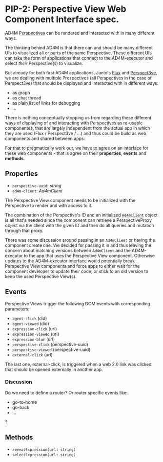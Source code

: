 # PIP-2: Perspective View Web Component Interface spec.

AD4M [Perspectives](https://github.com/perspect3vism/ad4m/blob/main/src/perspectives/Perspective.ts) can be rendered and interacted with in many different ways.

The thinking behind AD4M is that there can and should be many different UIs to visualized all or parts of the same Perspective. These different UIs can take the form of applications that connect to the AD4M-executor and select *their* Perspective(s) to visualize.

But already for both first AD4M applications, Junto's [Flux](https://github.com/juntofoundation/flux) and [Perspect3ve](https://github.com/perspect3vism/perspect3ve), we are dealing with multiple Prespectives (all Perspectives in the case of Perspect3ve) that should be displayed and interacted with in different ways: 
 * as graph
 * as chat thread
 * as plain list of links for debugging
 * ...

There is nothing conceptually stopping us from regarding these different ways of displaying of and interacting with Perspectives as re-usable componentes, that are largely independent from the actual app in which they are used (Flux / Perspect3ve / ...) and thus could be build as web components and shared between apps.

For that to pragmatically work out, we have to agree on an interface for these web components - that is agree on their **properties**, **events** and **methods**.

## Properties

- `perspective-uuid`: *string*
- `ad4m-client`: *Ad4mClient*

The Perspective View component needs to be initialized with the Perspective to render and with access to it.

The combination of the Perspective's ID and an initialized [`Ad4mClient`](https://github.com/perspect3vism/ad4m/blob/main/src/Ad4mClient.ts) object is all that's needed since the component can retrieve a PerspectiveProxy object via the client with the given ID and then do all queries and mutation through that proxy.

There was some discussion around passing in an `Ad4mClient` or having the component create one. We decided for passing it in and thus leaving the concern about matching versions between `Ad4mClient` and the AD4M-executor to the app that uses the Perspective View component. Otherwise updates to the AD4M-executor interface would potentially break Perspective View components and force apps to either wait for the component developer to update their code, or stick to an old version to keep the used Perspective View(s).

## Events

Perspective Views trigger the following DOM events with corresponding parameters:

- `agent-click` (did)
- `agent-viewed` (did)
- `expression-click` (url)
- `expression-viewed` (url)
- `expression-blur` (url)
- `perspective-click` (perspective-uuid)
- `perspective-viewed` (perspective-uuid)
- `external-click` (url)
 
The last one, external-click, is triggered when a web 2.0 link was clicked that should be opened externally in another app.

### Discussion

Do we need to define a router? Or router specific events like:
- go-to-home
- go-back
- ...
  
?

## Methods

- `revealExpression(url: string)`
- `selectExpression(url: string)`
  
